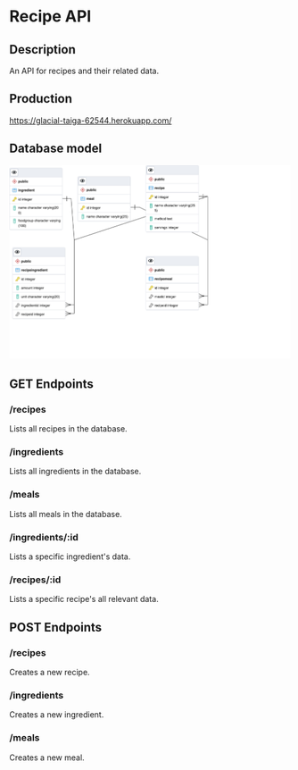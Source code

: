 # Recipe API

## Description

An API for recipes and their related data.

## Production

https://glacial-taiga-62544.herokuapp.com/

## Database model

![Database model](RecipeDatabase.png)

## GET Endpoints

### /recipes

Lists all recipes in the database.

### /ingredients

Lists all ingredients in the database.

### /meals

Lists all meals in the database.

### /ingredients/:id

Lists a specific ingredient's data.

### /recipes/:id

Lists a specific recipe's all relevant data.

## POST Endpoints

### /recipes

Creates a new recipe.

### /ingredients

Creates a new ingredient.

### /meals

Creates a new meal.

